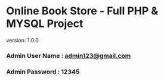 # Online Book Store - Full PHP & MYSQL Project

version: 1.0.0

### Admin User Name : admin123@gmail.com

### Admin Password : 12345



